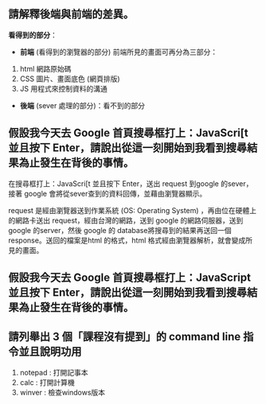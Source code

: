 ## 請解釋後端與前端的差異。
**看得到的部分**：


- **前端** (看得到的瀏覽器的部分) 
前端所見的畫面可再分為三部分：
 1. html 網路原始碼
 2. CSS 圖片、畫面底色 (網頁排版)
 3. JS 用程式來控制資料的溝通


- **後端** (sever 處理的部分)：看不到的部分


## 假設我今天去 Google 首頁搜尋框打上：JavaScri[t 並且按下 Enter，請說出從這一刻開始到我看到搜尋結果為止發生在背後的事情。
在搜尋框打上：JavaScri[t 並且按下 Enter，送出 request 到google 的sever，接著 google 會將從sever查到的資料回傳，並藉由瀏覽器顯示。

request 是經由瀏覽器送到作業系統 (OS: Operating System) ，再由位在硬體上的網路卡送出 request，經由台灣的網路，送到 google 的網路伺服器，送到google 的server，然後 google 的 database將搜尋到的結果再送回一個 response。送回的檔案是html 的格式，html 格式經由瀏覽器解析，就會變成所見的畫面。


## 假設我今天去 Google 首頁搜尋框打上：JavaScript 並且按下 Enter，請說出從這一刻開始到我看到搜尋結果為止發生在背後的事情。




## 請列舉出 3 個「課程沒有提到」的 command line 指令並且說明功用
1.	notepad : 打開記事本
2.	calc : 打開計算機
3.	winver : 檢查windows版本
